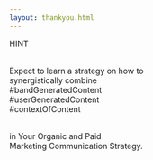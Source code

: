 ```yaml
---
layout: thankyou.html
---
```


<div class="ui vertical stripe segment vertical-segment-grey-color">
  <div class="ui center aligned text container">
  <div class="ui center aligned header">
            HINT
        </div>
  <br>
  <p>Expect to learn a strategy on how to
            <br>synergistically combine
            <br>#bandGeneratedContent
            <br>#userGeneratedContent
            <br>#contextOfContent
            <br></p>
  <br>
  <div class="ui center aligned header">
            in Your Organic and Paid
        </div>
  <div class="ui center aligned header">
            Marketing Communication Strategy.
        </div>
</div>
</div>
